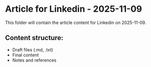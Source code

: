 # Article for Linkedin - 2025-11-09

This folder will contain the article content for Linkedin on 2025-11-09.

## Content structure:
- Draft files (.md, .txt)
- Final content
- Notes and references
